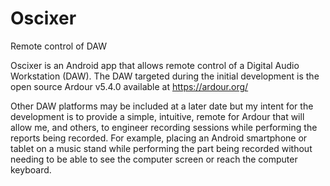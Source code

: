# Oscixer
Remote control of DAW

Oscixer is an Android app that allows remote control of a Digital Audio Workstation (DAW). The DAW targeted
during the initial development is the open source Ardour v5.4.0 available at https://ardour.org/  

Other DAW platforms may be included at a later date but my intent for the development is to provide a simple, intuitive,
remote for Ardour that will allow me, and others, to engineer recording sessions while performing the reports being 
recorded. For example, placing an Android smartphone or tablet on a music stand while performing the part being recorded
without needing to be able to see the computer screen or reach the computer keyboard.
